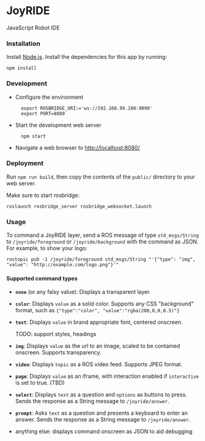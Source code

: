 # JoyRIDE

JavaScript Robot IDE

### Installation

Install [Node.js](http://nodejs.org/). Install the dependencies for this app by running:

    npm install

### Development

- Configure the environment

        export ROSBRIDGE_URI:='ws://192.168.99.100:9090'
        export PORT=8080

- Start the development web server

        npm start

- Navigate a web browser to [http://localhost:8080/](http://localhost:8080/)

### Deployment

Run `npm run build`, then copy the contents of the `public/` directory to your web server.

Make sure to start rosbridge:

    roslaunch rosbridge_server rosbridge_websocket.launch

### Usage

To command a JoyRIDE layer, send a ROS message of type `std_msgs/String` to `/joyride/foreground` or `/joyride/background` with the command as JSON. For example, to show your logo:

    rostopic pub -1 /joyride/foreground std_msgs/String "'{"type": "img", "value": "http://example.com/logo.png"}'"

#### Supported command types

- **`none`** (or any falsy value): Displays a transparent layer.

- **`color`**: Displays `value` as a solid color. Supports any CSS "background" format, such as `{"type":"color", "value":"rgba(200,0,0,0.5)"}`

- **`text`**: Displays `value` in brand appropriate font, centered onscreen.

    TODO: support styles, headings

- **`img`**: Displays `value` as the url to an image, scaled to be contained onscreen. Supports transparency.

- **`video`**: Displays `topic` as a ROS video feed. Supports JPEG format.

- **`page`**: Displays `value` as an iframe, with interaction enabled if `interactive` is set to true. (TBD)

- **`select`**: Displays `text` as a question and `options` as buttons to press. Sends the response as a String message to `/joyride/answer`.

- **`prompt`**: Asks `text` as a question and presents a keyboard to enter an answer. Sends the response as a String message to `/joyride/answer`.

- anything else: displays command onscreen as JSON to aid debugging
